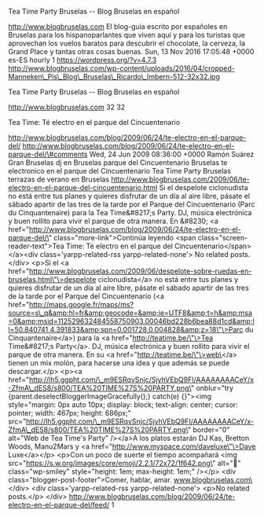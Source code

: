 Tea Time Party Bruselas -- Blog Bruselas en español

http://www.blogbruselas.com El blog-guía escrito por españoles en
Bruselas para los hispanoparlantes que viven aquí y para los turistas
que aprovechan los vuelos baratos para descubrir el chocolate, la
cerveza, la Grand Place y tantas otras cosas buenas. Sun, 13 Nov 2016
17:05:48 +0000 es-ES hourly 1 https://wordpress.org/?v=4.7.3
http://www.blogbruselas.com/wp-content/uploads/2016/04/cropped-Manneken\_Pis\_Blog\_Bruselas\_Ricardo\_Imbern-512-32x32.jpg

Tea Time Party Bruselas -- Blog Bruselas en español

http://www.blogbruselas.com 32 32

Tea Time: Té electro en el parque del Cincuentenario

http://www.blogbruselas.com/blog/2009/06/24/te-electro-en-el-parque-del/
http://www.blogbruselas.com/blog/2009/06/24/te-electro-en-el-parque-del/\#comments
Wed, 24 Jun 2009 08:36:00 +0000 Ramón Suárez Gran Bruselas dj en
Bruselas parque del Cincuentenario Bruselas te electronico en el parque
del Cincuentenario Tea Time Party Bruselas terrazas de verano en
Bruselas
http://www.blogbruselas.com/2009/06/te-electro-en-el-parque-del-cincuentenario.html
Si el despelote ciclonudista no está entre tus planes y quieres
disfrutar de un día al aire libre, pásate el sábado apartir de las tres
de la tarde por el Parque del Cincuentenario (Parc du Cinquantenaire)
para la Tea Time&\#8217;s Party. DJ, música electrónica y buen rollito
para vivir el parque de otra manera. En &\#8230; \<a
href=\"http://www.blogbruselas.com/blog/2009/06/24/te-electro-en-el-parque-del/\"
class=\"more-link\"\>Continúa leyendo \<span
class=\"screen-reader-text\"\>Tea Time: Té electro en el parque del
Cincuentenario\</span\>\</a\>\<div class=\'yarpp-related-rss
yarpp-related-none\'\> No related posts. \</div\> \<p\>Si el \<a
href=\"http://www.blogbruselas.com/2009/06/despelote-sobre-ruedas-en-bruselas.html\"\>despelote
ciclonudista\</a\> no está entre tus planes y quieres disfrutar de un
día al aire libre, pásate el sábado apartir de las tres de la tarde por
el Parque del Cincuentenario (\<a
href=\"http://maps.google.fr/maps/ms?source=s\_q&amp;hl=fr&amp;geocode=&amp;ie=UTF8&amp;t=h&amp;msa=0&amp;msid=112529632484558750903.00046bd228b6bea88d1cd&amp;ll=50.840741,4.391833&amp;spn=0.001728,0.004828&amp;z=18\"\>Parc
du Cinquantenaire\</a\>) para la \<a href=\"http://teatime.be/\"\>Tea
Time&\#8217;s Party\</a\>. DJ, música electrónica y buen rollito para
vivir el parque de otra manera. En su \<a
href=\"http://teatime.be/\"\>web\</a\> tienen un mix molón, para hacerse
una idea y que además se puede descargar.\</p\> \<p\>\<a
href=\"http://lh5.ggpht.com/\_m9ESRqvSnjc/SjyhVEbQ9FI/AAAAAAAACeY/x-ZfmA\_dES8/s800/TEA%20TIME%27S%20PARTY.png\"
onblur=\"try {parent.deselectBloggerImageGracefully();} catch(e)
{}\"\>\<img style=\"margin: 0px auto 10px; display: block; text-align:
center; cursor: pointer; width: 467px; height: 686px;\"
src=\"http://lh5.ggpht.com/\_m9ESRqvSnjc/SjyhVEbQ9FI/AAAAAAAACeY/x-ZfmA\_dES8/s800/TEA%20TIME%27S%20PARTY.png\"
border=\"0\" alt=\"Web de Tea Time\'s Party\" /\>\</a\>A los platos
estarán DJ Kas, Bretton Woods, Manu2Mars y \<a
href=\"http://www.myspace.com/daveluxe\"\>Dave Luxe\</a\>\</p\> \<p\>Con
un poco de suerte el tiempo acompañará \<img
src=\"https://s.w.org/images/core/emoji/2.2.1/72x72/1f642.png\"
alt=\"🙂\" class=\"wp-smiley\" style=\"height: 1em; max-height: 1em;\"
/\>\</p\> \<div class=\"blogger-post-footer\"\>Comer, hablar, amar.
www.blogbruselas.com\</div\> \<div class=\'yarpp-related-rss
yarpp-related-none\'\> \<p\>No related posts.\</p\> \</div\>
http://www.blogbruselas.com/blog/2009/06/24/te-electro-en-el-parque-del/feed/
1
